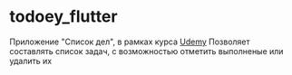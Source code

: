 # todoey_flutter

Приложение "Список дел", в рамках курса [Udemy](https://www.udemy.com/course/flutter-bootcamp-with-dart/) 
Позволяет составлять список задач, с возможностью отметить выполненые или удалить их
